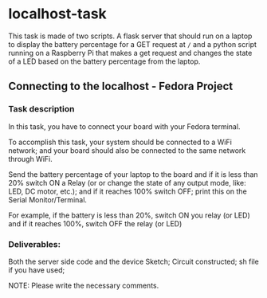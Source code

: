 # localhost-task
This task is made of two scripts. A flask server that should run on a laptop to display the battery percentage for a GET request at `/` and a python script running on a Raspberry Pi that makes a get request and changes the state of a LED based on the battery percentage from the laptop.

## Connecting to the localhost - Fedora Project
### Task description

In this task, you have to connect your board with your Fedora terminal.

To accomplish this task, your system should be connected to a WiFi network; and your board should also be connected to the same network through WiFi.

Send the battery percentage of your laptop to the board and if it is less than 20% switch ON a Relay (or or change the state of any output mode, like: LED, DC motor, etc.); and if it reaches 100% switch OFF; print this on the Serial Monitor/Terminal.

For example, if the battery is less than 20%, switch ON you relay (or LED) and if it reaches 100%, switch OFF the relay (or LED)

### Deliverables: 

Both the server side code and the device Sketch; Circuit constructed; sh file if you have used;

NOTE: Please write the necessary comments.
